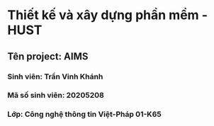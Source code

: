 # Thiết kế và xây dựng phần mềm - HUST 
## Tên project: AIMS 
### Sinh viên: Trần Vinh Khánh
### Mã số sinh viên: 20205208
### Lớp: Công nghệ thông tin Việt-Pháp 01-K65
